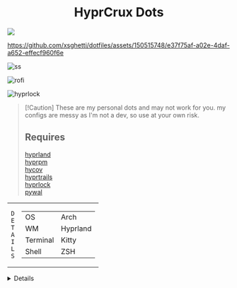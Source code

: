 <h1 align="center">HyprCrux Dots</h1>
<img src="https://raw.githubusercontent.com/catppuccin/catppuccin/main/assets/palette/macchiato.png">

https://github.com/xsghetti/dotfiles/assets/150515748/e37f75af-a02e-4daf-a652-effecf960f6e

![ss](https://github.com/xsghetti/dotfiles/assets/150515748/0a04d1d5-05ac-4f12-8544-d38917aa3135)

![rofi](https://github.com/xsghetti/dotfiles/assets/150515748/64ca9d2f-571e-409a-97a4-f2fa9bdba498)

![hyprlock](https://github.com/xsghetti/dotfiles/assets/150515748/2eaffb84-d53e-42cb-ac62-0d00836d66fc)

>  [!Caution]
>  These are my personal dots and may not work for you. my configs are messy as I'm not a dev, so use at your own risk.
>  ## Requires <br>
>  [hyprland](https://hyprland.org)<br>
>  [hyprpm](https://github.com/hyprland-community/awesome-hyprland#plugins)<br>
>  [hycov](https://github.com/DreamMaoMao/hycov)<br>
>  [hyprtrails](https://github.com/hyprwm/hyprland-plugins/tree/main/hyprtrails) <br>
>  [hyprlock](https://github.com/hyprwm/hyprlock)<br>
>  [pywal](https://github.com/dylanaraps/pywal)

<table><tr><td>
<code>D</code><br><code>E</code><br><code>T</code><br><code>A</code><br><code>I</code><br><code>L</code><br><code>S</code><br></td><td><table>
    <tr><td>OS</td><td>Arch</td></tr>
    <tr><td>WM</td><td>Hyprland</td></tr>
    <tr><td>Terminal</td><td>Kitty</td></tr>
    <tr><td>Shell</td><td>ZSH</td></tr>
 </table>
</td></tr></table>


<details>
</details>
